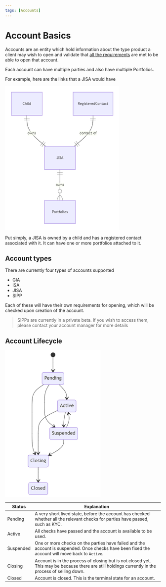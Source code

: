 ```yaml
---
tags: [Accounts]
---
```


# Account Basics

Accounts are an entity which hold information about the type product a client may wish to open and validate that [all the requirements](Opening-Requirements.md) are met to be able to open that account.

Each account can have multiple parties and also have multiple Portfolios.

For example, here are the links that a JISA would have

![Account-JISA-ER](../../assets/images/accounts/JISA-ER.png)

Put simply, a JISA is owned by a child and has a registered contact associated with it. It can have one or more portfolios attached to it.

## Account types

There are currently four types of accounts supported

- GIA
- ISA
- JISA
- SIPP

Each of these will have their own requirements for opening, which will be checked upon creation of the account.

<!-- theme: warning -->
> SIPPs are currently in a private beta. If you wish to access them, please contact your account manager for more details

## Account Lifecycle

![Account-Status-SD](../../assets/images/accounts/Status-SD.png)

| Status | Explanation |
|---|---|
| Pending | A very short lived state, before the account has checked whether all the relevant checks for parties have passed, such as KYC. |
| Active | All checks have passed and the account is available to be used. |
| Suspended | One or more checks on the parties have failed and the account is suspended. Once checks have been fixed the account will move back to `Active`. |
| Closing | Account is in the process of closing but is not closed yet. This may be because there are still holdings currently in the process of selling down. |
| Closed | Account is closed. This is the terminal state for an account. |
